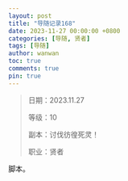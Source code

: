 ```yaml
---
layout: post
title: "导随记录168"
date: 2023-11-27 00:00:00 +0800
categories: [导随, 贤者]
tags: [导随]
author: wanwan
toc: true
comments: true
pin: true
---
```

> 日期：2023.11.27
>
> 等级：10
>
> 副本：讨伐彷徨死灵！
>
> 职业：贤者

脚本。